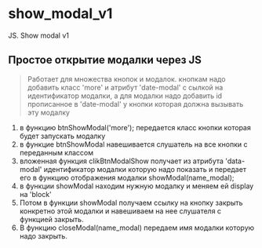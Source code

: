 # show_modal_v1
JS. Show modal v1

## Простое открытие модалки через JS
>Работает для множества кнопок и модалок. 
>кнопкам надо добавить класс 'more' и атрибут 'date-modal' с сылкой на идентификатор модалки,
>а для модалки надо добавить id прописанное в 'date-modal' у кнопки которая должна вызывать эту модалку 

1. в функцию  btnShowModal('more'); передается класс кнопки которая будет запускать модалку
2. в функцие  btnShowModal навешивается слушатель на все кнопки с переданным классом
3. вложенная функция clikBtnModalShow получает из атрибута 'data-modal' идентификатор модалки которую надо показать
и передает его в функцию отображения модалки showModal(name_modal);
4. в функции showModal находим нужную модалку и меняем ей display  на 'block'
5. Потом в функции showModal получаем ссылку на кнопку закрыть конкретно этой модалки и навешиваем на нее слушателя с функцией закрыть.
6. В функцию closeModal(name_modal) передаем имя модалки которую надо закрыть.
